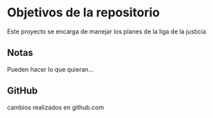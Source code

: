 # Objetivos de la repositorio

Este proyecto se encarga de manejar los planes de la liga de la justicia


## Notas
Pueden hacer lo que quieran...

## GitHub 
cambios realizados en github.com
